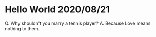 # Hello World 2020/08/21

Q. Why shouldn't you marry a tennis player?
A. Because Love means nothing to them.

